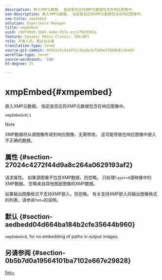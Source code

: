 ```yaml
---
description: 嵌入XMP元数据。 指定是否应将XMP元数据包含在响应图像中。
seo-description: 嵌入XMP元数据。 指定是否应将XMP元数据包含在响应图像中。
seo-title: xmpEmbed
solution: Experience Manager
title: xmpEmbed
uuid: c0dfd0e5-16d1-4a6e-957a-ecc276b9361a
feature: Dynamic Media Classic，SDK/API
role: 开发人员，商业从业者
translation-type: tm+mt
source-git-commit: 469d1a5c43a972116a8a2efb0de5708800130a99
workflow-type: tm+mt
source-wordcount: '149'
ht-degree: 2%

---
```



# xmpEmbed{#xmpembed}

嵌入XMP元数据。 指定是否应将XMP元数据包含在响应图像中。

`xmpEmbed=0|1`

>[!NOTE]
>
>XMP数据将从源图像传递到响应图像，无需修改。 这可能导致在响应图像中嵌入不正确的数据。

## 属性 {#section-27024c4272f44d9a8c264a0629193af2}

请求属性。 如果源图像不包含XMP数据，则忽略。 只处理`layer=0`源映像中的XMP数据。 忽略来自其他图层图像的XMP数据。

如果输出图像格式不支持XMP嵌入，则忽略。 有关支持XMP嵌入的输出图像格式的列表，请参阅`fmt=`的说明。

## 默认 {#section-aedbedd04d664ba184b2cfe35644b960}

`xmpEmbed=0`, for no embedding of paths in output images.

## 另请参阅 {#section-0b5b7d0a19564101ba7102e667e29828}

[fmt=](../../../../../is-api/http-ref/image-serving-api-ref/c-http-protocol-reference/c-command-reference/r-is-http-fmt.md#reference-cdf10043423b45ba9fe15157fb3ae37a)
